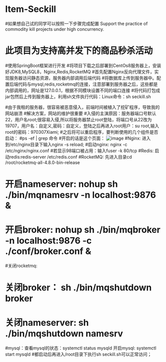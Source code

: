 # Item-Seckill
#如果想自己试的同学可以按照一下步骤完成配置
Support the practice of commodity kill projects under high concurrency.

# 此项目为支持高并发下的商品秒杀活动
#使用SpringBoot框架进行开发
#将项目下载之后部署到CentOs8服务器上，安装好JDK8,MySQL8，Nginx,Redis,RocketMQ
#首先配置Nginx反向代理文件，实现服务器访问静态资源，服务器内部调用后端代码
#将数据库上传到服务器中。配置后端代码与mysql,redis,rocketmq的连接，注意部署到服务器之后，这些都是内部调用的，网址是127.0.0.1，根据不同模块设置不同的端口连接
#将代码打包成jar包然后上传到服务器上，利用sh文件执行代码：Linux命令：sh seckill.sh




#由于我租的服务器，很容易被恶意侵入，前端时间被植入了挖矿程序，导致我的网站崩溃
#解决方案，网站的维护很重要
#入侵的主演原因：服务器端口号默认22，用户名root;很容易入侵,所以将服务器禁止root登陆，将端口号从22改为19707，用户名：自定义,密码：自定义，登陆之后再进入root用户：su root,输入root的密码：970307Xiami;
#之后将可以重启程序，要判断使用的几个组件是否启动：
#ps -ef | grep 命令
#开启的话是这个页面：
![image](https://user-images.githubusercontent.com/65805278/156489780-11b6d7ad-60c0-4102-afc9-d854d0f8428d.png)
#Nginx: 进入到/etc/nginx目录下输入nginx -s reload;
#启动nginx:   nginx -c /etc/nginx/nginx.conf
#若显示98端口被占用：输入fuser -k 80/tcp
#Redis: 启动redis:redis-server /etc/redis.conf
#RocketMQ:   先进入目录cd /root/rocketmq-all-4.8.0-bin-release
#			开启nameserver:       nohup sh ./bin/mqnamesrv -n localhost:9876 &
#			开启broker:           nohup sh ./bin/mqbroker -n localhost:9876 -c ./conf/broker.conf &
#关闭rocketmq:
#      关闭broker：          sh ./bin/mqshutdown broker
#      关闭nameserver:      sh ./bin/mqshutdown namesrv
#mysql：查看mysql的状态：systemctl status mysqld   开启mysql:  systemctl start mysqld
#都启动后再进入/root目录下执行sh seckill.sh可以正常访问；
